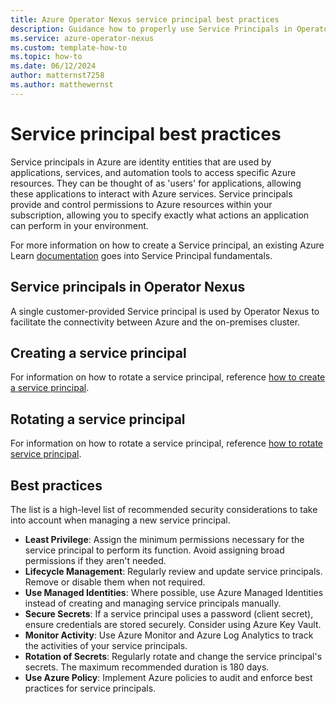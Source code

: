 ```yaml
---
title: Azure Operator Nexus service principal best practices
description: Guidance how to properly use Service Principals in Operator Nexus.
ms.service: azure-operator-nexus
ms.custom: template-how-to
ms.topic: how-to
ms.date: 06/12/2024
author: matternst7258
ms.author: matthewernst
---
```


# Service principal best practices

Service principals in Azure are identity entities that are used by applications, services, and automation tools to access specific Azure resources. They can be thought of as 'users' for applications, allowing these applications to interact with Azure services. Service principals provide and control permissions to Azure resources within your subscription, allowing you to specify exactly what actions an application can perform in your environment. 

For more information on how to create a Service principal, an existing Azure Learn [documentation](/entra/architecture/service-accounts-principal) goes into Service Principal fundamentals.

## Service principals in Operator Nexus

A single customer-provided Service principal is used by Operator Nexus to facilitate the connectivity between Azure and the on-premises cluster.

## Creating a service principal

For information on how to rotate a service principal, reference [how to create a service principal](../active-directory/develop/howto-create-service-principal-portal.md).

## Rotating a service principal

For information on how to rotate a service principal, reference [how to rotate service principal](../operator-nexus/howto-service-principal-rotation.md).

## Best practices 

The list is a high-level list of recommended security considerations to take into account when managing a new service principal.

- **Least Privilege**: Assign the minimum permissions necessary for the service principal to perform its function. Avoid assigning broad permissions if they aren't needed.
- **Lifecycle Management**: Regularly review and update service principals. Remove or disable them when not required.
- **Use Managed Identities**: Where possible, use Azure Managed Identities instead of creating and managing service principals manually.
- **Secure Secrets**: If a service principal uses a password (client secret), ensure credentials are stored securely. Consider using Azure Key Vault.
- **Monitor Activity**: Use Azure Monitor and Azure Log Analytics to track the activities of your service principals.
- **Rotation of Secrets**: Regularly rotate and change the service principal's secrets. The maximum recommended duration is 180 days. 
- **Use Azure Policy**: Implement Azure policies to audit and enforce best practices for service principals.